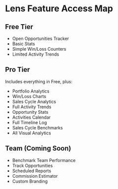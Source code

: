# Lens Feature Access Map

## Free Tier
- Open Opportunities Tracker
- Basic Stats
- Simple Win/Loss Counters
- Limited Activity Trends

## Pro Tier
Includes everything in Free, plus:
- Portfolio Analytics
- Win/Loss Charts
- Sales Cycle Analytics
- Full Activity Trends
- Opportunity Stats
- Activities Calendar
- Full Timeline Log
- Sales Cycle Benchmarks
- All Visual Analytics

## Team (Coming Soon)
- Benchmark Team Performance
- Track Opportunities
- Scheduled Reports
- Commission Estimator
- Custom Branding
